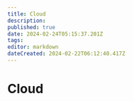 ```yaml
---
title: Cloud
description: 
published: true
date: 2024-02-24T05:15:37.201Z
tags: 
editor: markdown
dateCreated: 2024-02-22T06:12:40.417Z
---
```


# Cloud

